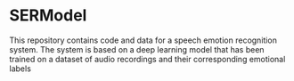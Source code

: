 # SERModel
This repository contains code and data for a speech emotion recognition system. The system is based on a deep learning model that has been trained on a dataset of audio recordings and their corresponding emotional labels
